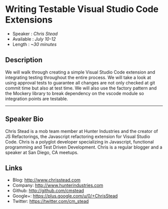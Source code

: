 Writing Testable Visual Studio Code Extensions
==============================================

* Speaker   : *Chris Stead*
* Available : *July 10-12* 
* Length    : *~30 minutes*

Description
-----------

We will walk through creating a simple Visual Studio Code extension and integrating testing throughout the entire
process. We will take a look at using approval tests to guarantee all changes are not only checked at git commit time
but also at test time.  We will also use the factory pattern and the Mockery library to break dependency on the vscode
module so integration points are testable.

---------------

Speaker Bio
-----------

Chris Stead is a mob team member at Hunter Industries and the creator of JS Refactorings, the Javascript refactoring
extension for Visual Studio Code. Chris is a polyglot developer specializing in Javascript, functional programming
and Test Driven Development. Chris is a regular blogger and a speaker at San Diego, CA meetups.

Links
-----

* Blog: http://www.chrisstead.com
* Company: http://www.hunterindustries.com
* Github: http://github.com/cmstead
* Google+: https://plus.google.com/u/0/+ChrisStead
* Twitter: https://twitter.com/cm_stead